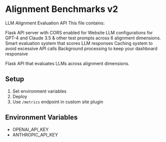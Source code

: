 # Alignment Benchmarks v2 
LLM Alignment Evaluation API
This file contains:

Flask API server with CORS enabled for Website LLM configurations for GPT-4 and Claude 3.5 & other test prompts across 6 alignment dimensions. 
Smart evaluation system that scores LLM responses
Caching system to avoid excessive API calls
Background processing to keep your dashboard responsive

Flask API that evaluates LLMs across alignment dimensions.

## Setup
1. Set environment variables 
2. Deploy 
3. Use `/metrics` endpoint in custom site plugin

## Environment Variables
- OPENAI_API_KEY
- ANTHROPIC_API_KEY
